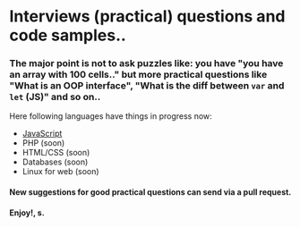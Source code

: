 # Interviews (practical) questions and code samples..
### The major point is not to ask puzzles like: you have "you have an array with 100 cells.." but more practical questions like "What is an OOP interface", "What is the diff between `var` and `let` (JS)" and so on.. 

Here following languages have things in progress now:

* [JavaScript](js/)
* PHP (soon)
* HTML/CSS (soon)
* Databases (soon)
* Linux for web (soon)

#### New suggestions for good practical questions can send via a pull request.
#### Enjoy!, s.
